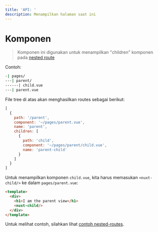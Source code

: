 ```yaml
---
title: 'API: '
description: Menampilkan halaman saat ini
---
```


# Komponen <nuxt-child>

> Komponen ini digunakan untuk menampilkan "children" komponen pada [nested route](/guide/routing#nested-routes)

Contoh:

```bash
-| pages/
---| parent/
------| child.vue
---| parent.vue
```

File tree di atas akan menghasilkan routes sebagai berikut:

```js
[
  {
    path: '/parent',
    component: '~/pages/parent.vue',
    name: 'parent',
    children: [
      {
        path: 'child',
        component: '~/pages/parent/child.vue',
        name: 'parent-child'
      }
    ]
  }
]
```

Untuk menampilkan komponen `child.vue`, kita harus memasukan `<nuxt-child/>` ke dalam `pages/parent.vue`:

```html
<template>
  <div>
    <h1>I am the parent view</h1>
    <nuxt-child/>
  </div>
</template>
```

Untuk melihat contoh, silahkan lihat [contoh nested-routes](/examples/nested-routes).
